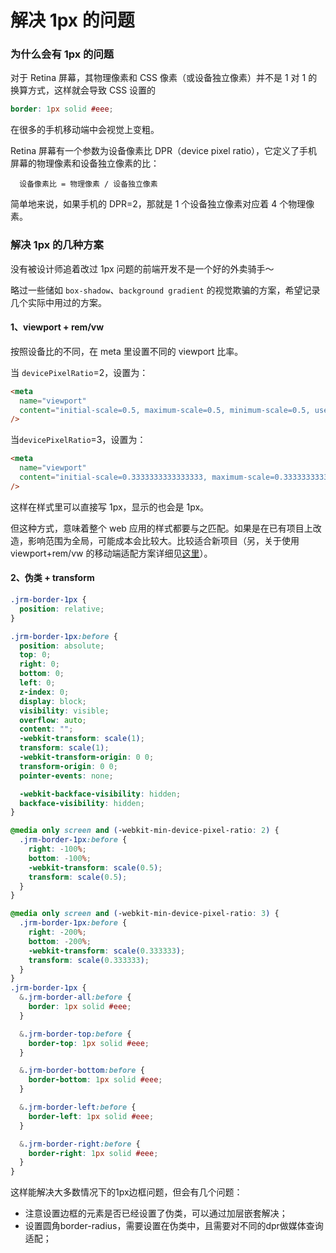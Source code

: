 # 解决 1px 的问题

### 为什么会有 1px 的问题

对于 Retina 屏幕，其物理像素和 CSS 像素（或设备独立像素）并不是 1 对 1 的换算方式，这样就会导致 CSS 设置的

```scss
border: 1px solid #eee;
```

在很多的手机移动端中会视觉上变粗。

Retina 屏幕有一个参数为设备像素比 DPR（device pixel ratio），它定义了手机屏幕的物理像素和设备独立像素的比：

```
  设备像素比 = 物理像素 / 设备独立像素
```

简单地来说，如果手机的 DPR=2，那就是 1 个设备独立像素对应着 4 个物理像素。

### 解决 1px 的几种方案

没有被设计师追着改过 1px 问题的前端开发不是一个好的外卖骑手～

略过一些储如 `box-shadow`、`background gradient` 的视觉欺骗的方案，希望记录几个实际中用过的方案。

#### 1、viewport + rem/vw

按照设备比的不同，在 meta 里设置不同的 viewport 比率。

当 `devicePixelRatio`=2，设置为：

```html
<meta
  name="viewport"
  content="initial-scale=0.5, maximum-scale=0.5, minimum-scale=0.5, user-scalable=no"
/>
```

当`devicePixelRatio`=3，设置为：

```html
<meta
  name="viewport"
  content="initial-scale=0.3333333333333333, maximum-scale=0.3333333333333333, minimum-scale=0.3333333333333333, user-scalable=no"
/>
```

这样在样式里可以直接写 1px，显示的也会是 1px。

但这种方式，意味着整个 web 应用的样式都要与之匹配。如果是在已有项目上改造，影响范围为全局，可能成本会比较大。比较适合新项目（另，关于使用 viewport+rem/vw 的移动端适配方案详细见[这里](./使用viewport+rem或vw的移动端适配方案.md)）。

#### 2、伪类 + transform

```scss
.jrm-border-1px {
  position: relative;
}

.jrm-border-1px:before {
  position: absolute;
  top: 0;
  right: 0;
  bottom: 0;
  left: 0;
  z-index: 0;
  display: block;
  visibility: visible;
  overflow: auto;
  content: "";
  -webkit-transform: scale(1);
  transform: scale(1);
  -webkit-transform-origin: 0 0;
  transform-origin: 0 0;
  pointer-events: none;

  -webkit-backface-visibility: hidden;
  backface-visibility: hidden;
}

@media only screen and (-webkit-min-device-pixel-ratio: 2) {
  .jrm-border-1px:before {
    right: -100%;
    bottom: -100%;
    -webkit-transform: scale(0.5);
    transform: scale(0.5);
  }
}

@media only screen and (-webkit-min-device-pixel-ratio: 3) {
  .jrm-border-1px:before {
    right: -200%;
    bottom: -200%;
    -webkit-transform: scale(0.333333);
    transform: scale(0.333333);
  }
}
.jrm-border-1px {
  &.jrm-border-all:before {
    border: 1px solid #eee;
  }

  &.jrm-border-top:before {
    border-top: 1px solid #eee;
  }

  &.jrm-border-bottom:before {
    border-bottom: 1px solid #eee;
  }

  &.jrm-border-left:before {
    border-left: 1px solid #eee;
  }

  &.jrm-border-right:before {
    border-right: 1px solid #eee;
  }
}
```

这样能解决大多数情况下的1px边框问题，但会有几个问题：

- 注意设置边框的元素是否已经设置了伪类，可以通过加层嵌套解决；
- 设置圆角border-radius，需要设置在伪类中，且需要对不同的dpr做媒体查询适配；